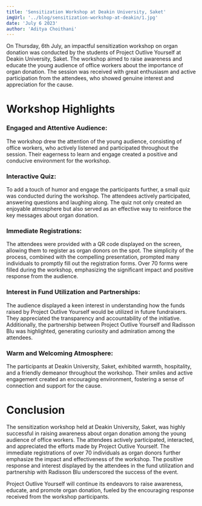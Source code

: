 ```yaml
---
title: 'Sensitization Workshop at Deakin University, Saket'
imgUrl: '../blog/sensitization-workshop-at-deakin/1.jpg'
date: 'July 6 2023'
author: 'Aditya Choithani'
---
```


On Thursday, 6th July, an impactful sensitization workshop on organ donation was conducted by the students of Project Outlive Yourself at Deakin University, Saket. The workshop aimed to raise awareness and educate the young audience of office workers about the importance of organ donation. The session was received with great enthusiasm and active participation from the attendees, who showed genuine interest and appreciation for the cause.

# Workshop Highlights

### Engaged and Attentive Audience:
The workshop drew the attention of the young audience, consisting of office workers, who actively listened and participated throughout the session. Their eagerness to learn and engage created a positive and conducive environment for the workshop.

### Interactive Quiz:
To add a touch of humor and engage the participants further, a small quiz was conducted during the workshop. The attendees actively participated, answering questions and laughing along. The quiz not only created an enjoyable atmosphere but also served as an effective way to reinforce the key messages about organ donation.

### Immediate Registrations:
The attendees were provided with a QR code displayed on the screen, allowing them to register as organ donors on the spot. The simplicity of the process, combined with the compelling presentation, prompted many individuals to promptly fill out the registration forms. Over 70 forms were filled during the workshop, emphasizing the significant impact and positive response from the audience.

### Interest in Fund Utilization and Partnerships:
The audience displayed a keen interest in understanding how the funds raised by Project Outlive Yourself would be utilized in future fundraisers. They appreciated the transparency and accountability of the initiative. Additionally, the partnership between Project Outlive Yourself and Radisson Blu was highlighted, generating curiosity and admiration among the attendees.

### Warm and Welcoming Atmosphere:
The participants at Deakin University, Saket, exhibited warmth, hospitality, and a friendly demeanor throughout the workshop. Their smiles and active engagement created an encouraging environment, fostering a sense of connection and support for the cause.

# Conclusion
The sensitization workshop held at Deakin University, Saket, was highly successful in raising awareness about organ donation among the young audience of office workers. The attendees actively participated, interacted, and appreciated the efforts made by Project Outlive Yourself. The immediate registrations of over 70 individuals as organ donors further emphasize the impact and effectiveness of the workshop. The positive response and interest displayed by the attendees in the fund utilization and partnership with Radisson Blu underscored the success of the event.

Project Outlive Yourself will continue its endeavors to raise awareness, educate, and promote organ donation, fueled by the encouraging response received from the workshop participants.